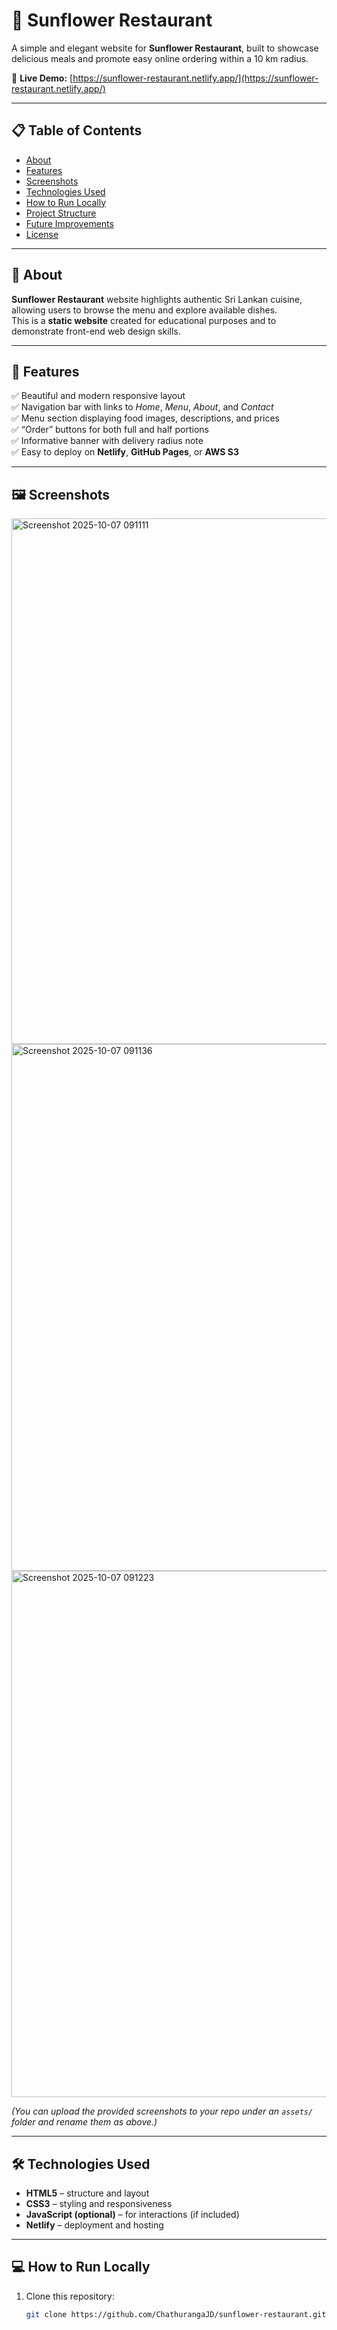# 🌻 Sunflower Restaurant

A simple and elegant website for **Sunflower Restaurant**, built to showcase delicious meals and promote easy online ordering within a 10 km radius.

🔗 **Live Demo:** [https://sunflower-restaurant.netlify.app/](https://sunflower-restaurant.netlify.app/)

---

## 📋 Table of Contents

- [About](#about)
- [Features](#features)
- [Screenshots](#screenshots)
- [Technologies Used](#technologies-used)
- [How to Run Locally](#how-to-run-locally)
- [Project Structure](#project-structure)
- [Future Improvements](#future-improvements)
- [License](#license)

---

## 🏡 About

**Sunflower Restaurant** website highlights authentic Sri Lankan cuisine, allowing users to browse the menu and explore available dishes.  
This is a **static website** created for educational purposes and to demonstrate front-end web design skills.

---

## 🌟 Features

✅ Beautiful and modern responsive layout  
✅ Navigation bar with links to *Home*, *Menu*, *About*, and *Contact*  
✅ Menu section displaying food images, descriptions, and prices  
✅ “Order” buttons for both full and half portions  
✅ Informative banner with delivery radius note  
✅ Easy to deploy on **Netlify**, **GitHub Pages**, or **AWS S3**

---

## 🖼️ Screenshots

<img width="1919" height="841" alt="Screenshot 2025-10-07 091111" src="https://github.com/user-attachments/assets/b48f6b69-e37b-43a9-b640-c2a7231074a8" />
  
<img width="1919" height="843" alt="Screenshot 2025-10-07 091136" src="https://github.com/user-attachments/assets/8b8a04dd-c1f7-4975-b86c-753f41ebb48a" />

<img width="1919" height="842" alt="Screenshot 2025-10-07 091223" src="https://github.com/user-attachments/assets/74d68f7a-e895-437c-9216-0d15a905013f" />


*(You can upload the provided screenshots to your repo under an `assets/` folder and rename them as above.)*

---

## 🛠️ Technologies Used

- **HTML5** – structure and layout  
- **CSS3** – styling and responsiveness  
- **JavaScript (optional)** – for interactions (if included)  
- **Netlify** – deployment and hosting  

---

## 💻 How to Run Locally

1. Clone this repository:
   ```bash
   git clone https://github.com/ChathurangaJD/sunflower-restaurant.git
